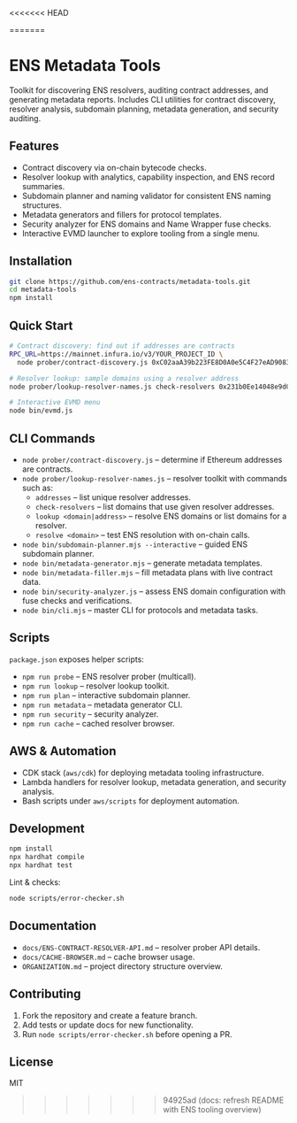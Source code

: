 <<<<<<< HEAD

=======
# ENS Metadata Tools

Toolkit for discovering ENS resolvers, auditing contract addresses, and generating metadata reports. Includes CLI utilities for contract discovery, resolver analysis, subdomain planning, metadata generation, and security auditing.

## Features

- Contract discovery via on-chain bytecode checks.
- Resolver lookup with analytics, capability inspection, and ENS record summaries.
- Subdomain planner and naming validator for consistent ENS naming structures.
- Metadata generators and fillers for protocol templates.
- Security analyzer for ENS domains and Name Wrapper fuse checks.
- Interactive EVMD launcher to explore tooling from a single menu.

## Installation

```bash
git clone https://github.com/ens-contracts/metadata-tools.git
cd metadata-tools
npm install
```

## Quick Start

```bash
# Contract discovery: find out if addresses are contracts
RPC_URL=https://mainnet.infura.io/v3/YOUR_PROJECT_ID \
  node prober/contract-discovery.js 0xC02aaA39b223FE8D0A0e5C4F27eAD9083C756Cc2

# Resolver lookup: sample domains using a resolver address
node prober/lookup-resolver-names.js check-resolvers 0x231b0Ee14048e9dCcD1d247744d114a4EB5E8E63

# Interactive EVMD menu
node bin/evmd.js
```

## CLI Commands

- `node prober/contract-discovery.js` – determine if Ethereum addresses are contracts.
- `node prober/lookup-resolver-names.js` – resolver toolkit with commands such as:
  - `addresses` – list unique resolver addresses.
  - `check-resolvers` – list domains that use given resolver addresses.
  - `lookup <domain|address>` – resolve ENS domains or list domains for a resolver.
  - `resolve <domain>` – test ENS resolution with on-chain calls.
- `node bin/subdomain-planner.mjs --interactive` – guided ENS subdomain planner.
- `node bin/metadata-generator.mjs` – generate metadata templates.
- `node bin/metadata-filler.mjs` – fill metadata plans with live contract data.
- `node bin/security-analyzer.js` – assess ENS domain configuration with fuse checks and verifications.
- `node bin/cli.mjs` – master CLI for protocols and metadata tasks.

## Scripts

`package.json` exposes helper scripts:

- `npm run probe` – ENS resolver prober (multicall).
- `npm run lookup` – resolver lookup toolkit.
- `npm run plan` – interactive subdomain planner.
- `npm run metadata` – metadata generator CLI.
- `npm run security` – security analyzer.
- `npm run cache` – cached resolver browser.

## AWS & Automation

- CDK stack (`aws/cdk`) for deploying metadata tooling infrastructure.
- Lambda handlers for resolver lookup, metadata generation, and security analysis.
- Bash scripts under `aws/scripts` for deployment automation.

## Development

```bash
npm install
npx hardhat compile
npx hardhat test
```

Lint & checks:

```bash
node scripts/error-checker.sh
```

## Documentation

- `docs/ENS-CONTRACT-RESOLVER-API.md` – resolver prober API details.
- `docs/CACHE-BROWSER.md` – cache browser usage.
- `ORGANIZATION.md` – project directory structure overview.

## Contributing

1. Fork the repository and create a feature branch.
2. Add tests or update docs for new functionality.
3. Run `node scripts/error-checker.sh` before opening a PR.

## License

MIT

>>>>>>> 94925ad (docs: refresh README with ENS tooling overview)
